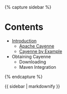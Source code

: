 {% capture sidebar %}

# Contents

* [Introduction](index.html)
  * [Apache Cayenne](index.html#cayenne)
  * [Cayenne by Example](index.html#cbe)
* Obtaining Cayenne
  * Downloading
  * Maven Integration

{% endcapture %}

{{ sidebar | markdownify }}
